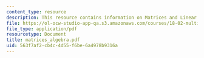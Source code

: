 ```yaml
---
content_type: resource
description: This resource contains information on Matrices and Linear Algebra.
file: https://ol-ocw-studio-app-qa.s3.amazonaws.com/courses/18-02-multivariable-calculus-spring-2006/563f7af2cb4c4d55f6be6a4978b9316a_matrices_algebra.pdf
file_type: application/pdf
resourcetype: Document
title: matrices_algebra.pdf
uid: 563f7af2-cb4c-4d55-f6be-6a4978b9316a
---
```

